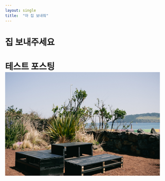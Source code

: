 ```yaml
---
layout: single
title:  "아 집 보내줘"
---
```


# 집 보내주세요

# 테스트 포스팅![KakaoTalk_Photo_2024-08-04-17-18-05](../Images/2024-08-04-first/KakaoTalk_Photo_2024-08-04-17-18-05-2766255.jpeg)

# 
